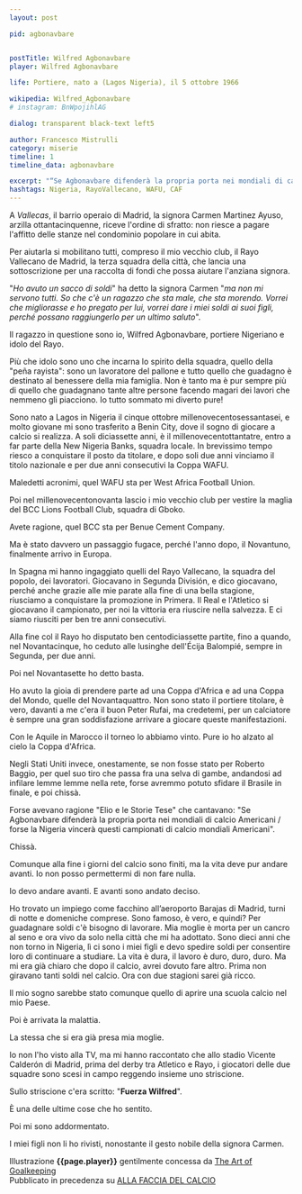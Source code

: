 ```yaml
---
layout: post

pid: agbonavbare


postTitle: Wilfred Agbonavbare
player: Wilfred Agbonavbare

life: Portiere, nato a (Lagos Nigeria), il 5 ottobre 1966

wikipedia: Wilfred_Agbonavbare
# instagram: BnWpojihlAG

dialog: transparent black-text left5

author: Francesco Mistrulli
category: miserie
timeline: 1
timeline_data: agbonavbare

excerpt: "“Se Agbonavbare difenderà la propria porta nei mondiali di calcio Americani, forse la Nigeria vincerà questi campionati di calcio mondiali Americani” (Elio e lo storie tese)"
hashtags: Nigeria, RayoVallecano, WAFU, CAF
---
```

A _Vallecas_, il barrio operaio di Madrid, la signora Carmen Martinez Ayuso, arzilla ottantacinquenne, riceve l'ordine di sfratto: non riesce a pagare l'affitto delle stanze nel condominio popolare in cui abita.

Per aiutarla si mobilitano tutti, compreso il mio vecchio club, il Rayo Vallecano de Madrid, la terza squadra della città, che lancia una sottoscrizione per una raccolta di fondi che possa aiutare l'anziana signora.

"_Ho avuto un sacco di soldi_" ha detto la signora Carmen "_ma non mi servono tutti. So che c'è un ragazzo che sta male, che sta morendo. Vorrei che migliorasse e ho pregato per lui, vorrei dare i miei soldi ai suoi figli, perché possano raggiungerlo per un ultimo saluto_".

Il ragazzo in questione sono io, Wilfred Agbonavbare, portiere Nigeriano e idolo del Rayo.

Più che idolo sono uno che incarna lo spirito della squadra, quello della "peña rayista": sono un lavoratore del pallone e tutto quello che guadagno è destinato al benessere della mia famiglia. Non è tanto ma è pur sempre più di quello che guadagnano tante altre persone facendo magari dei lavori che nemmeno gli piacciono. Io tutto sommato mi diverto pure!

Sono nato a Lagos in Nigeria il cinque ottobre millenovecentosessantasei, e molto giovane mi sono trasferito a Benin City, dove il sogno di giocare a calcio si realizza. A soli diciassette anni, è il millenovecentottantatre, entro a far parte della New Nigeria Banks, squadra locale. In brevissimo tempo riesco a conquistare il posto da titolare, e dopo soli due anni vinciamo il titolo nazionale e per due anni consecutivi la Coppa WAFU.

Maledetti acronimi, quel WAFU sta per West Africa Football Union.

Poi nel millenovecentonovanta lascio i mio vecchio club per vestire la maglia del BCC Lions Football Club, squadra di Gboko.

Avete ragione, quel BCC sta per Benue Cement Company.

Ma è stato davvero un passaggio fugace, perché l'anno dopo, il Novantuno, finalmente arrivo in Europa.

In Spagna mi hanno ingaggiato quelli del Rayo Vallecano, la squadra del popolo, dei lavoratori. Giocavano in Segunda División, e dico giocavano, perché anche grazie alle mie parate alla fine di una bella stagione, riusciamo a conquistare la promozione in Primera. Il Real e l'Atletico si giocavano il campionato, per noi la vittoria era riuscire nella salvezza. E ci siamo riusciti per ben tre anni consecutivi.

Alla fine col il Rayo ho disputato ben centodiciassette partite, fino a quando, nel Novantacinque, ho ceduto alle lusinghe dell'Écija Balompié, sempre in Segunda, per due anni.

Poi nel Novantasette ho detto basta.

Ho avuto la gioia di prendere parte ad una Coppa d'Africa e ad una Coppa del Mondo, quelle del Novantaquattro. Non sono stato il portiere titolare, è vero, davanti a me c'era il buon Peter Rufai, ma credetemi, per un calciatore è sempre una gran soddisfazione arrivare a giocare queste manifestazioni.

Con le Aquile in Marocco il torneo lo abbiamo vinto. Pure io ho alzato al cielo la Coppa d'Africa.

Negli Stati Uniti invece, onestamente, se non fosse stato per Roberto Baggio, per quel suo tiro che passa fra una selva di gambe, andandosi ad infilare lemme lemme nella rete, forse avremmo potuto sfidare il Brasile in finale, e poi chissà.

Forse avevano ragione "Elio e le Storie Tese" che cantavano: "Se Agbonavbare difenderà la propria porta nei mondiali di calcio Americani / forse la Nigeria vincerà questi campionati di calcio mondiali Americani".

Chissà.

Comunque alla fine i giorni del calcio sono finiti, ma la vita deve pur andare avanti. Io non posso permettermi di non fare nulla.

Io devo andare avanti. E avanti sono andato deciso.

Ho trovato un impiego come facchino all’aeroporto Barajas di Madrid, turni di notte e domeniche comprese. Sono famoso, è vero, e quindi? Per guadagnare soldi c'è bisogno di lavorare. Mia moglie è morta per un cancro al seno e ora vivo da solo nella città che mi ha adottato. Sono dieci anni che non torno in Nigeria, lì ci sono i miei figli e devo spedire soldi per consentire loro di continuare a studiare. La vita è dura, il lavoro è duro, duro, duro. Ma mi era già chiaro che dopo il calcio, avrei dovuto fare altro. Prima non giravano tanti soldi nel calcio. Ora con due stagioni sarei già ricco.

Il mio sogno sarebbe stato comunque quello di aprire una scuola calcio nel mio Paese.

Poi è arrivata la malattia.

La stessa che si era già presa mia moglie.

Io non l'ho visto alla TV, ma mi hanno raccontato che allo stadio Vicente Calderón di Madrid, prima del derby tra Atletico e Rayo, i giocatori delle due squadre sono scesi in campo reggendo insieme uno striscione.

Sullo striscione c'era scritto: "**Fuerza Wilfred**".

È una delle ultime cose che ho sentito.

Poi mi sono addormentato.

I miei figli non li ho rivisti, nonostante il gesto nobile della signora Carmen.


<div class="post-disclaimer">
Illustrazione <b>{{page.player}}</b> gentilmente concessa da <a title="Harald Anton Schumacher - The Art of Goalkeeping" href="http://theartofgoalkeeping.com/" target="_blank">The Art of Goalkeeping</a>
</div>

<div class="post-disclaimer">
Pubblicato in precedenza su <a href="http://allafacciadelcalcio.blogspot.com/2018/01/se-agbonavbare-difendera-la-propria.html" target="_blank">ALLA FACCIA DEL CALCIO</a>
</div>

<script>


    var agbonavbare=[
                    {
                        type:"birth",
                        category:"event",
                        timestamps:[new Date(1966,10-1,5)],
                        text:{
                            body:"Il 5 Ottobre 1966, nasce a Lagos, Nigeria Wilfred Agbonavbare",
                            link:null
                        }
                    },
                    {
                        type:"club",
                        category:"range",
                        timestamps:[1983,1989],
                        team:"New Nigeria Bank",
                        text:{
                            body:"Debutta nella squadra locale di Benin City, il New Nigeria Banks nel 1983, a 17 anni",
                            link:null
                        }
                    },
                    {
                        type:"club",
                        category:"range",
                        timestamps:[1989,1990],
                        team:"BCC Lions",
                        text:{
                            body:"Fugace passaggio ai BCC Lions di Gboko",
                            link:null
                        }
                    },
                    {
                        type:"club",
                        category:"range",
                        timestamps:[1990,1995],
                        team:"Rayo Vallecano",
                        text:{
                            body:"Viene ingaggiato nel 1990 dallo spagnolo Rayo Vallecano, giocando così in Segunda Division. Giochera nel Rayo fino al 1995, collezionando 107 presenze.",
                            link:null
                        }
                    },
                    {
                        type:"club",
                        category:"range",
                        timestamps:[1995,1997],
                        team:"Écija Balompié",
                        text:{
                            body:"A metà della sua ultima stagione al Rayo, si trasferisce all'Écija Balompié, all'epoca in Segunda Division, con cui resta dal 1995 al 1997. Al termine di quest'anno abbandona il calcio giocato.",
                            link:null
                        }
                    },
                    {
                        type:"national",
                        timestamps:[1983,1995],
                        team:"Nigeria",
                        apps:14,
                        goals:0
                    },
                    {
                        type:"cup",
                        category:"event",
                        timestamps:[new Date(1994,6-1,10),new Date(1994,6-1,25)],
                        cup:"Coppa d'Africa 1994",
                        text:{
                            body:"Partecipa alla Coppa d'Africa del 1994 in Tunisia con la nazionale nigeriana.<br/><br/>Si laurea campione d'Africa battendo in finale lo Zambia per 2-1.<br/><br/>Nello stesso anno partecipa ai mondiali degli Stati Uniti."
                        }
                    },
                    {
                        type:"death",
                        category:"event",
                        timestamps:[new Date(2015,1-1,27)],
                        text:{
                            body:"Ci lascia il 27 gennaio 2015 ad Alcalá de Henares (Spagna)",
                            link:null
                        }
                    },
                ];
</script>

